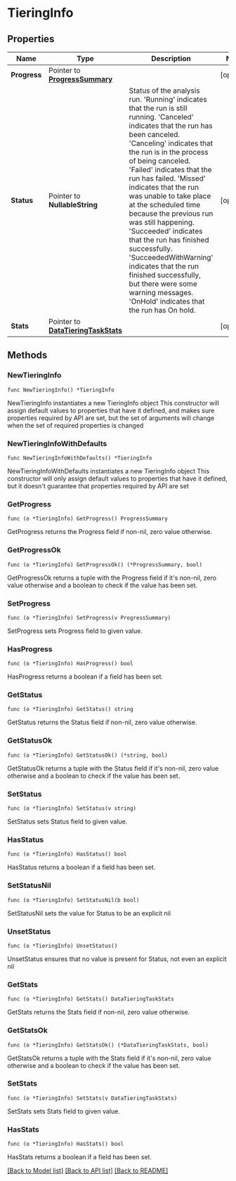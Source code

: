 # TieringInfo

## Properties

Name | Type | Description | Notes
------------ | ------------- | ------------- | -------------
**Progress** | Pointer to [**ProgressSummary**](ProgressSummary.md) |  | [optional] 
**Status** | Pointer to **NullableString** | Status of the analysis run. &#39;Running&#39; indicates that the run is still running. &#39;Canceled&#39; indicates that the run has been canceled. &#39;Canceling&#39; indicates that the run is in the process of being  canceled. &#39;Failed&#39; indicates that the run has failed. &#39;Missed&#39; indicates that the run was unable to take place at the  scheduled time because the previous run was still happening. &#39;Succeeded&#39; indicates that the run has finished successfully. &#39;SucceededWithWarning&#39; indicates that the run finished  successfully, but there were some warning messages. &#39;OnHold&#39; indicates that the run has On hold. | [optional] 
**Stats** | Pointer to [**DataTieringTaskStats**](DataTieringTaskStats.md) |  | [optional] 

## Methods

### NewTieringInfo

`func NewTieringInfo() *TieringInfo`

NewTieringInfo instantiates a new TieringInfo object
This constructor will assign default values to properties that have it defined,
and makes sure properties required by API are set, but the set of arguments
will change when the set of required properties is changed

### NewTieringInfoWithDefaults

`func NewTieringInfoWithDefaults() *TieringInfo`

NewTieringInfoWithDefaults instantiates a new TieringInfo object
This constructor will only assign default values to properties that have it defined,
but it doesn't guarantee that properties required by API are set

### GetProgress

`func (o *TieringInfo) GetProgress() ProgressSummary`

GetProgress returns the Progress field if non-nil, zero value otherwise.

### GetProgressOk

`func (o *TieringInfo) GetProgressOk() (*ProgressSummary, bool)`

GetProgressOk returns a tuple with the Progress field if it's non-nil, zero value otherwise
and a boolean to check if the value has been set.

### SetProgress

`func (o *TieringInfo) SetProgress(v ProgressSummary)`

SetProgress sets Progress field to given value.

### HasProgress

`func (o *TieringInfo) HasProgress() bool`

HasProgress returns a boolean if a field has been set.

### GetStatus

`func (o *TieringInfo) GetStatus() string`

GetStatus returns the Status field if non-nil, zero value otherwise.

### GetStatusOk

`func (o *TieringInfo) GetStatusOk() (*string, bool)`

GetStatusOk returns a tuple with the Status field if it's non-nil, zero value otherwise
and a boolean to check if the value has been set.

### SetStatus

`func (o *TieringInfo) SetStatus(v string)`

SetStatus sets Status field to given value.

### HasStatus

`func (o *TieringInfo) HasStatus() bool`

HasStatus returns a boolean if a field has been set.

### SetStatusNil

`func (o *TieringInfo) SetStatusNil(b bool)`

 SetStatusNil sets the value for Status to be an explicit nil

### UnsetStatus
`func (o *TieringInfo) UnsetStatus()`

UnsetStatus ensures that no value is present for Status, not even an explicit nil
### GetStats

`func (o *TieringInfo) GetStats() DataTieringTaskStats`

GetStats returns the Stats field if non-nil, zero value otherwise.

### GetStatsOk

`func (o *TieringInfo) GetStatsOk() (*DataTieringTaskStats, bool)`

GetStatsOk returns a tuple with the Stats field if it's non-nil, zero value otherwise
and a boolean to check if the value has been set.

### SetStats

`func (o *TieringInfo) SetStats(v DataTieringTaskStats)`

SetStats sets Stats field to given value.

### HasStats

`func (o *TieringInfo) HasStats() bool`

HasStats returns a boolean if a field has been set.


[[Back to Model list]](../README.md#documentation-for-models) [[Back to API list]](../README.md#documentation-for-api-endpoints) [[Back to README]](../README.md)


